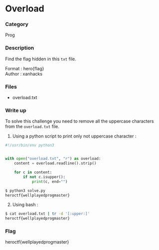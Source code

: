 # Overload

### Category

Prog

### Description

Find the flag hidden in this `txt` file.

Format : hero{flag}<br>
Author : xanhacks

### Files

- overload.txt

### Write up

To solve this challenge you need to remove all the uppercase characters from the `overload.txt` file.

1. Using a python script to print only not uppercase character :

```python
#!/usr/bin/env python3


with open("overload.txt", "r") as overload:
    content = overload.readline().strip()

    for c in content:
        if not c.isupper():
            print(c, end="")
```

```bash
$ python3 solve.py
heroctf{wellplayedprogmaster}
```

2. Using bash :

```bash
$ cat overload.txt | tr -d '[:upper:]'
heroctf{wellplayedprogmaster}
```

### Flag

heroctf{wellplayedprogmaster}
